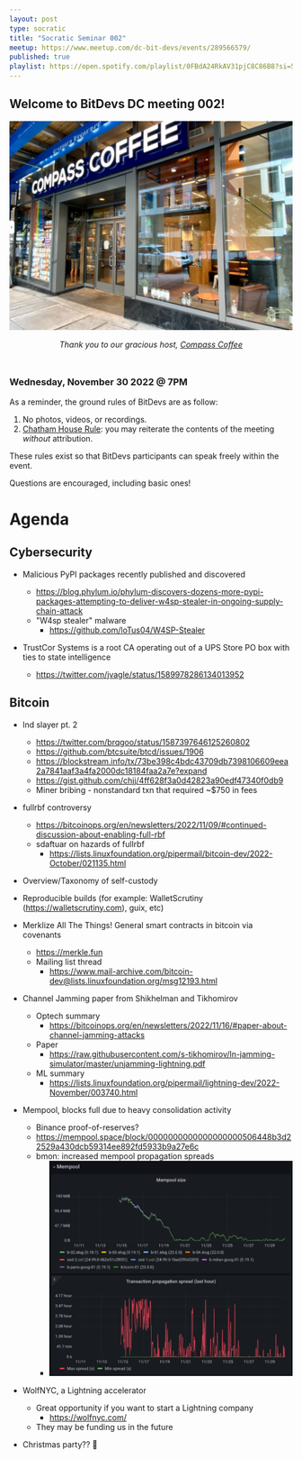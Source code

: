 ```yaml
---
layout: post
type: socratic
title: "Socratic Seminar 002"
meetup: https://www.meetup.com/dc-bit-devs/events/289566579/
published: true
playlist: https://open.spotify.com/playlist/0FBdA24RkAV31pjC8C86B8?si=52481d7b10b74975
---
```


## Welcome to BitDevs DC meeting 002!

![compass](img/002-compass.png)


<div style="text-align: center; margin-bottom: 3rem;">
<i>Thank you to our gracious host, <a href="https://www.compasscoffee.com/products/bitcoin-blend?variant=39564113477728">Compass
Coffee</a></i>
</div>


### Wednesday, November 30 2022 @ 7PM

As a reminder, the ground rules of BitDevs are as follow:

1. No photos, videos, or recordings.
2. [Chatham House Rule](https://en.wikipedia.org/wiki/Chatham_House_Rule): you may
   reiterate the contents of the meeting *without* attribution.


These rules exist so that BitDevs participants can speak freely
within the event.

Questions are encouraged, including basic ones!

# Agenda

## Cybersecurity

- Malicious PyPI packages recently published and discovered
  - <https://blog.phylum.io/phylum-discovers-dozens-more-pypi-packages-attempting-to-deliver-w4sp-stealer-in-ongoing-supply-chain-attack>
   - "W4sp stealer" malware
     - <https://github.com/loTus04/W4SP-Stealer>

- TrustCor Systems is a root CA operating out of a UPS Store PO box with ties to 
  state intelligence
  - <https://twitter.com/jvagle/status/1589978286134013952>

## Bitcoin

- lnd slayer pt. 2
  - <https://twitter.com/brqgoo/status/1587397646125260802>
  - <https://github.com/btcsuite/btcd/issues/1906>
  - <https://blockstream.info/tx/73be398c4bdc43709db7398106609eea2a7841aaf3a4fa2000dc18184faa2a7e?expand>
  - <https://gist.github.com/chjj/4ff628f3a0d42823a90edf47340f0db9>
  - Miner bribing - nonstandard txn that required ~$750 in fees

- fullrbf controversy
  - <https://bitcoinops.org/en/newsletters/2022/11/09/#continued-discussion-about-enabling-full-rbf>
  - sdaftuar on hazards of fullrbf
    - <https://lists.linuxfoundation.org/pipermail/bitcoin-dev/2022-October/021135.html>

- Overview/Taxonomy of self-custody

- Reproducible builds (for example: WalletScrutiny (<https://walletscrutiny.com>), guix, etc)

- Merklize All The Things! General smart contracts in bitcoin via covenants
  - <https://merkle.fun>
  - Mailing list thread
    - <https://www.mail-archive.com/bitcoin-dev@lists.linuxfoundation.org/msg12193.html>

- Channel Jamming paper from Shikhelman and Tikhomirov
  - Optech summary
    - <https://bitcoinops.org/en/newsletters/2022/11/16/#paper-about-channel-jamming-attacks>
  - Paper
    - <https://raw.githubusercontent.com/s-tikhomirov/ln-jamming-simulator/master/unjamming-lightning.pdf>
  - ML summary
    - <https://lists.linuxfoundation.org/pipermail/lightning-dev/2022-November/003740.html>

- Mempool, blocks full due to heavy consolidation activity
  - Binance proof-of-reserves?
  - <https://mempool.space/block/0000000000000000000506448b3d22529a430dcb59314ee892fd5933b9a27e6c>
  - bmon: increased mempool propagation spreads 
    - ![mempool propagation delay](/img/002-mempool.png)

- WolfNYC, a Lightning accelerator
  - Great opportunity if you want to start a Lightning company
    - <https://wolfnyc.com/>
  - They may be funding us in the future

- Christmas party?? 🎄
